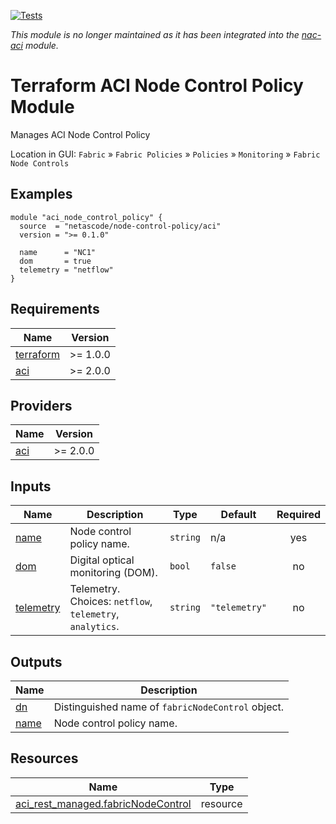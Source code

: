 <!-- BEGIN_TF_DOCS -->
[![Tests](https://github.com/netascode/terraform-aci-node-control-policy/actions/workflows/test.yml/badge.svg)](https://github.com/netascode/terraform-aci-node-control-policy/actions/workflows/test.yml)

*This module is no longer maintained as it has been integrated into the [nac-aci](https://github.com/netascode/terraform-aci-nac-aci) module.*

# Terraform ACI Node Control Policy Module

Manages ACI Node Control Policy

Location in GUI:
`Fabric` » `Fabric Policies` » `Policies` » `Monitoring` » `Fabric Node Controls`

## Examples

```hcl
module "aci_node_control_policy" {
  source  = "netascode/node-control-policy/aci"
  version = ">= 0.1.0"

  name      = "NC1"
  dom       = true
  telemetry = "netflow"
}
```

## Requirements

| Name | Version |
|------|---------|
| <a name="requirement_terraform"></a> [terraform](#requirement\_terraform) | >= 1.0.0 |
| <a name="requirement_aci"></a> [aci](#requirement\_aci) | >= 2.0.0 |

## Providers

| Name | Version |
|------|---------|
| <a name="provider_aci"></a> [aci](#provider\_aci) | >= 2.0.0 |

## Inputs

| Name | Description | Type | Default | Required |
|------|-------------|------|---------|:--------:|
| <a name="input_name"></a> [name](#input\_name) | Node control policy name. | `string` | n/a | yes |
| <a name="input_dom"></a> [dom](#input\_dom) | Digital optical monitoring (DOM). | `bool` | `false` | no |
| <a name="input_telemetry"></a> [telemetry](#input\_telemetry) | Telemetry. Choices: `netflow`, `telemetry`, `analytics`. | `string` | `"telemetry"` | no |

## Outputs

| Name | Description |
|------|-------------|
| <a name="output_dn"></a> [dn](#output\_dn) | Distinguished name of `fabricNodeControl` object. |
| <a name="output_name"></a> [name](#output\_name) | Node control policy name. |

## Resources

| Name | Type |
|------|------|
| [aci_rest_managed.fabricNodeControl](https://registry.terraform.io/providers/CiscoDevNet/aci/latest/docs/resources/rest_managed) | resource |
<!-- END_TF_DOCS -->